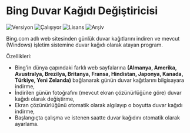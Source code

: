 # Bing Duvar Kağıdı Değiştiricisi

<img src="https://img.shields.io/badge/Versiyon-2.41-blueviolet.svg?style=flat" alt="Versiyon" /> <img src="https://img.shields.io/badge/Durum-Çalışıyor-success.svg?style=flat" alt="Çalışıyor" /> <img src="https://img.shields.io/badge/Lisans-MIT-blue.svg?style=flat" alt="Lisans" /> <img src="https://img.shields.io/badge/Arşiv-orange.svg?style=flat" alt="Arşiv" /> 

Bing.com adlı web sitesinden günlük duvar kağıtlarını indiren ve mevcut (Windows) işletim sistemine duvar kağıdı olarak atayan program. 

Özellikleri:

 * Bing’in dünya çapındaki farklı web sayfalarına <strong>(Almanya, Amerika, Avustralya, Brezilya, Britanya, Fransa, Hindistan, Japonya, Kanada, Türkiye, Yeni Zelanda)</strong> bağlanarak günün duvar kağıtlarını bilgisayara indirme,
 * İndirilen günün fotoğrafını (mevcut ekran çözünürlüğüne göre) duvar kağıdı olarak değiştirme,
 * Ekran çözünürlüğünü otomatik olarak algılayıp o boyutta duvar kağıdı indirme,
 * Başlangıçta çalışma ve istenen saatte duvar kağıdını otomatik olarak ayarlama.
